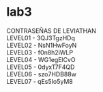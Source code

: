 # lab3
CONTRASEÑAS DE LEVIATHAN  
LEVEL01 - 3QJ3TgzHDq  
LEVEL02 - NsN1HwFoyN  
LEVEL03 - f0n8h2iWLP  
LEVEL04 - WG1egElCvO  
LEVEL05 - 0dyxT7F4QD  
LEVEL06 - szo7HDB88w  
LEVEL07 - qEs5Io5yM8  
